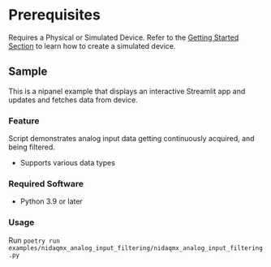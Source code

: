Prerequisites 
===============
Requires a Physical or Simulated Device. Refer to the [Getting Started Section](https://github.com/ni/nidaqmx-python/blob/master/README.rst) to learn how to create a simulated device. 
## Sample

This is a nipanel example that displays an interactive Streamlit app and updates and fetches data from device.

### Feature

Script demonstrates analog input data getting continuously acquired, and being filtered. 
- Supports various data types

### Required Software

- Python 3.9 or later

### Usage

Run `poetry run examples/nidaqmx_analog_input_filtering/nidaqmx_analog_input_filtering.py`


